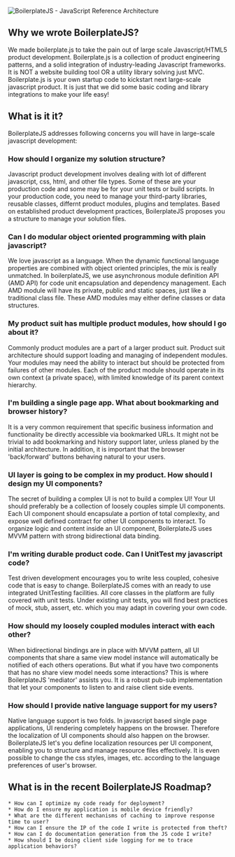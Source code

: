 ![BoilerplateJS - JavaScript Reference Architecture](https://github.com/ectechno/boilerplatejs/raw/master/themes/images/logo.jpg)

## Why we wrote BoilerplateJS? ##

We made boilerplate.js to take the pain out of large scale Javascript/HTML5 product development. Boilerplate.js is a collection of product engineering patterns, and a solid integration of industry-leading Javascript frameworks.
It is NOT a website building tool OR a utility library solving just MVC. Boilerplate.js is your own startup code to kickstart next large-scale javascript product. It is just that we did some basic coding and library integrations to make your life easy!


## What is it it? ## 
BoilerplateJS addresses following concerns you will have in large-scale javascript development:

### How should I organize my solution structure? ###
Javascript product development involves dealing with lot of different javascript, css, html, and other file types. Some of these are your production code and some may be for your unit tests or build scripts. In your production code, you need to manage your third-party libraries, reusable classes, differnt product modules, plugins and templates. Based on established product development practices, BoilerplateJS proposes you a structure to manage your solution files.
 
### Can I do modular object oriented programming with plain javascript? ###
We love javascript as a language. When the dynamic functional language properties are combined with object oriented principles, the mix is really unmatched. In boilerplateJS, we use asynchronous module definition API (AMD API) for code unit encapsulation and dependency management. Each AMD module will have its private, public and static spaces, just like a traditional class file. These AMD modules may either define classes or data structures.

### My product suit has multiple product modules, how should I go about it? ###
Commonly product modules are a part of a larger product suit. Product suit architecture should support loading and managing of independent modules. Your modules may need the ability to interact but should be protected from failures of other modules. Each of the product module should operate in its own context (a private space), with limited knowledge of its parent context hierarchy.
 
### I'm building a single page app. What about bookmarking and browser history? ###
It is a very common requirement that specific business information and functionality be directly accessible via bookmarked URLs. It might not be trivial to add bookmarking and history support later, unless planed by the initial architecture. In addition, it is important that the browser 'back/forward' buttons behaving natural to your users.

### UI layer is going to be complex in my product. How should I design my UI components? ###
The secret of building a complex UI is not to build a complex UI! Your UI should preferably be a collection of loosely couples simple UI components. Each UI component should encapsulate a portion of total complexity, and expose well defined contract for other UI components to interact. To organize logic and content inside an UI component, BoilerplateJS uses MVVM pattern with strong bidirectional data binding.

### I'm writing durable product code. Can I UnitTest my javascript code? ###
Test driven development encourages you to write less coupled, cohesive code that is easy to change. BoilerplateJS comes with an ready to use integrated UnitTesting facilities. All core classes in the platform are fully covered with unit tests. Under existing unit tests, you will find best practices of mock, stub, assert, etc. which you may adapt in covering your own code.

### How should my loosely coupled modules interact with each other? ###
When bidirectional bindings are in place with MVVM pattern, all UI components that share a same view model instance will automatically be notified of each others operations. But what if you have two components that has no share view model needs some interactions? This is where BoilerplateJS 'mediator' assists you. It is a robust pub-sub implementation that let your components to listen to and raise client side events.

### How should I provide native language support for my users? ###
Native language support is two folds. In javascript based single page applications, UI rendering completely happens on the browser. Therefore the localization of UI components should also happen on the browser. BoilerplateJS let's you define localization resources per UI component, enabling you to structure and manage resource files effectively. It is even possible to change the css styles, images, etc. according to the language preferences of user's browser.


## What is in the recent BoilerplateJS Roadmap? ##
	* How can I optimize my code ready for deployment?
	* How do I ensure my application is mobile device friendly?
	* What are the different mechanisms of caching to improve response time to user?
	* How can I ensure the IP of the code I write is protected from theft?
	* How can I do documentation generation from the JS code I write?
	* How should I be doing client side logging for me to trace application behaviors?


